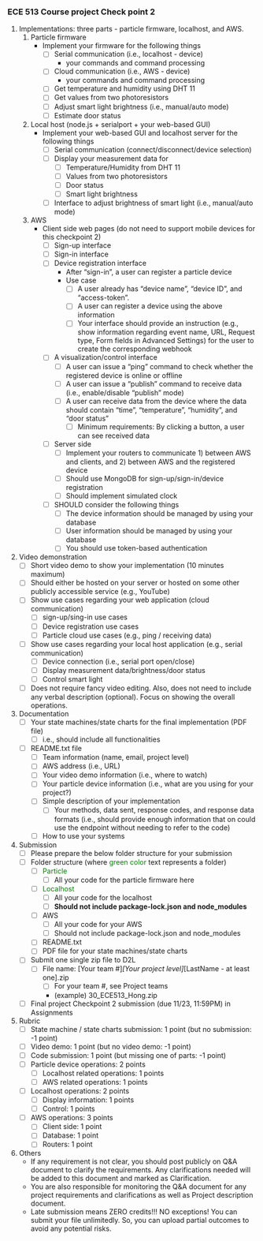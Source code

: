 ### ECE 513 Course project Check point 2

1. Implementations: three parts - particle firmware, localhost, and AWS.
	1. Particle firmware
		- Implement your firmware for the following things 
			- [ ] Serial communication (i.e., localhost - device)
				- your commands and command processing
			- [ ] Cloud communication (i.e., AWS - device)
				- your commands and command processing 
			- [ ] Get temperature and humidity using DHT 11 
			- [ ] Get values from two photoresistors
			- [ ] Adjust smart light brightness (i.e., manual/auto mode)
			- [ ] Estimate door status
	2. Local host (node.js + serialport + your web-based GUI)
		- Implement your web-based GUI and localhost server for the following things 
			- [ ] Serial communication (connect/disconnect/device selection)
			- [ ] Display your measurement data for
				- [ ] Temperature/Humidity from DHT 11
				- [ ] Values from two photoresistors
				- [ ] Door status
				- [ ] Smart light brightness
			- [ ] Interface to adjust brightness of smart light (i.e., manual/auto mode)

	3. AWS
		- Client side web pages (do not need to support mobile devices for this checkpoint 2)
			- [ ] Sign-up interface 
			- [ ] Sign-in interface 
			- [ ] Device registration interface
				- After “sign-in”, a user can register a particle device
				- Use case
					- [ ] A user already has “device name”, “device ID”, and “access-token”.
					- [ ] A user can register a device using the above information
					- [ ] Your interface should provide an instruction (e.g., show information regarding event name, URL, Request type, Form fields in Advanced Settings) for the user to create the corresponding webhook 
			- [ ] A visualization/control interface
				- [ ]  A user can issue a “ping” command to check whether the registered device is online or offline
				- [ ]  A user can issue a “publish” command to receive data (i.e., enable/disable “publish” mode)
				- [ ]  A user can receive data from the device where the data should contain “time”, “temperature”, “humidity”, and “door status”
					- [ ]  Minimum requirements: By clicking a button, a user can see received data 
			- [ ] Server side 
				- [ ] Implement your routers to communicate 1) between AWS and clients, and 2) between AWS and the registered device 
				- [ ] Should use MongoDB for sign-up/sign-in/device registration 
				- [ ] Should implement simulated clock
			- [ ] SHOULD consider the following things 
				- [ ] The device information should be managed by using your database 
				- [ ] User information should be managed by using your database 
				- [ ] You should use token-based authentication
2. Video demonstration
	- [ ] Short video demo to show your implementation (10 minutes maximum)
	- [ ] Should either be hosted on your server or hosted on some other publicly accessible service (e.g., YouTube)
	- [ ] Show use cases regarding your web application (cloud communication) 
		- [ ] sign-up/sing-in use cases 
		- [ ] Device registration use cases 
		- [ ] Particle cloud use cases (e.g., ping / receiving data)
	- [ ] Show use cases regarding your local host application (e.g., serial communication) 
		- [ ] Device connection (i.e., serial port open/close) 
		- [ ] Display measurement data/brightness/door status 
		- [ ] Control smart light
	- [ ] Does not require fancy video editing. Also, does not need to include any verbal description (optional). Focus on showing the overall operations.
3. Documentation
	- [ ]  Your state machines/state charts for the final implementation (PDF file)
		- [ ]  i.e., should include all functionalities
	- [ ]  README.txt file
		- [ ] Team information (name, email, project level) 
		- [ ] AWS address (i.e., URL) 
		- [ ] Your video demo information (i.e., where to watch) 
		- [ ] Your particle device information (i.e., what are you using for your project?) 
		- [ ] Simple description of your implementation
			- [ ]  Your methods, data sent, response codes, and response data formats (i.e., should provide enough information that on could use the endpoint without needing to refer to the code) 
		- [ ] How to use your systems
4. Submission
	- [ ] Please prepare the below folder structure for your submission
	- [ ] Folder structure (where <span style="color: green;">green color</span> text represents a folder)
		- [ ] <span style="color: green;">Particle</span>
			- [ ] All your code for the particle firmware here
		- [ ] <span style="color: green;">Localhost</span>
			- [ ] All your code for the localhost
			- [ ] __Should **not** include package-lock.json and node_modules__ 
		- [ ] AWS
			- [ ] All your code for your AWS
			- [ ] Should not include package-lock.json and node_modules 
		- [ ] README.txt
		- [ ] PDF file for your state machines/state charts
	- [ ] Submit one single zip file to D2L
		- [ ] File name: [Your team #]_[Your project level]_[LastName - at least one].zip
			- [ ] For your team #, see Project teams
			- (example) 30_ECE513_Hong.zip
	- [ ] Final project Checkpoint 2 submission (due 11/23, 11:59PM) in Assignments
5. Rubric
	- [ ] State machine / state charts submission: 1 point (but no submission: -1 point)
	- [ ] Video demo: 1 point (but no video demo: -1 point)
	- [ ] Code submission: 1 point (but missing one of parts: -1 point)
	- [ ] Particle device operations: 2 points 
		- [ ] Localhost related operations: 1 points 
		- [ ] AWS related operations: 1 points
	- [ ] Localhost operations: 2 points 
		- [ ] Display information: 1 points 
		- [ ] Control: 1 points
	- [ ]  AWS operations: 3 points 
		- [ ] Client side: 1 point 
		- [ ] Database: 1 point 
		- [ ] Routers: 1 point
6. Others
	- If any requirement is not clear, you should post publicly on Q&A document to clarify the requirements. Any clarifications needed will be added to this document and marked as Clarification.
	- You are also responsible for monitoring the Q&A document for any project requirements and clarifications as well as Project description document.
	- Late submission means ZERO credits!!! NO exceptions! You can submit your file unlimitedly. So, you can upload partial outcomes to avoid any potential risks.